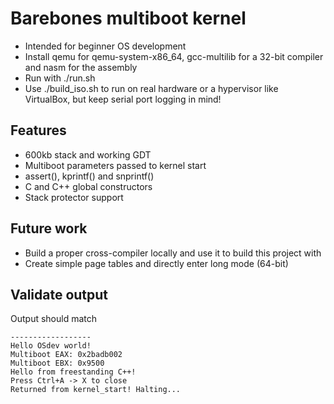 # Barebones multiboot kernel

- Intended for beginner OS development
- Install qemu for qemu-system-x86_64, gcc-multilib for a 32-bit compiler and nasm for the assembly
- Run with ./run.sh
- Use ./build_iso.sh to run on real hardware or a hypervisor like VirtualBox, but keep serial port logging in mind!

## Features

- 600kb stack and working GDT
- Multiboot parameters passed to kernel start
- assert(), kprintf() and snprintf()
- C and C++ global constructors
- Stack protector support

## Future work

- Build a proper cross-compiler locally and use it to build this project with
- Create simple page tables and directly enter long mode (64-bit)

## Validate output

Output should match
```
------------------
Hello OSdev world!
Multiboot EAX: 0x2badb002
Multiboot EBX: 0x9500
Hello from freestanding C++!
Press Ctrl+A -> X to close
Returned from kernel_start! Halting...
```
